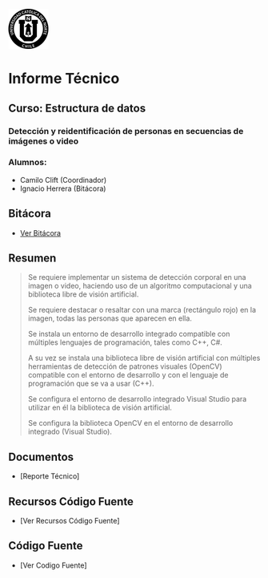![Logo UCN](https://github.com/Ignacio07/ED22-01-Herrera-Clift/blob/main/Docs/Images/60x60-ucn-negro.png)
# Informe Técnico
## Curso: Estructura de datos
### Detección y reidentificación de personas en secuencias de imágenes o video
### Alumnos:
- Camilo Clift (Coordinador)
- Ignacio Herrera (Bitácora)
## Bitácora
- [Ver Bitácora](https://github.com/Ignacio07/ED22-01-Herrera-Clift/blob/main/Docs/Bitacora.md)
## Resumen

>Se requiere implementar un sistema de detección corporal en una imagen o video, haciendo uso de un algoritmo computacional y una biblioteca libre de visión artificial.
>
>Se requiere destacar o resaltar con una marca (rectángulo rojo) en la imagen, todas las personas que aparecen en ella.
>
>Se instala un entorno de desarrollo integrado compatible con múltiples lenguajes de programación, tales como C++, C#.
>
>A su vez se instala una biblioteca libre de visión artificial con múltiples herramientas de detección de patrones visuales (OpenCV) compatible con el entorno de desarrollo y con el lenguaje de programación que se va a usar (C++).
>
>Se configura el entorno de desarrollo integrado Visual Studio para utilizar en él la biblioteca de visión artificial.
>
>Se configura la biblioteca OpenCV en el entorno de desarrollo integrado (Visual Studio).

## Documentos
- [Reporte Técnico]
## Recursos Código Fuente
- [Ver Recursos Código Fuente]
## Código Fuente
- [Ver Codigo Fuente]
